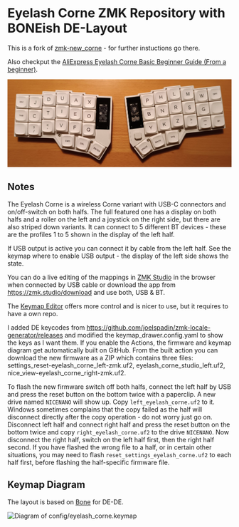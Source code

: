 # Eyelash Corne ZMK Repository with BONEish DE-Layout

This is a fork of [zmk-new_corne](https://github.com/a741725193/zmk-new_corne) - for further instuctions go there.

Also checkput the [AliExpress Eyelash Corne Basic Beginner Guide (From a beginner)](https://www.reddit.com/r/ErgoMechKeyboards/comments/1ju67yx/aliexpress_eyelash_corne_basic_beginner_guide/).

![Photo of my Eyelash Corne](photos/eyelash-corne-de-bone.png)

## Notes

The Eyelash Corne is a wireless Corne variant with USB-C connectors and on/off-switch on both halfs. The full featured one has a display on both halfs and a roller on the left and a joystick on the right side, but there are also striped down variants. It can connect to 5 different BT devices - these are the profiles 1 to 5 shown in the display of the left half.

If USB output is active you can connect it by cable from the left half. See the keymap where to enable USB output - the display of the left side shows the state.

You can do a live editing of the mappings in [ZMK Studio](https://zmk.studio/) in the browser when connected by USB cable or download the app from https://zmk.studio/download and use both, USB & BT.

The [Keymap Editor](https://nickcoutsos.github.io/keymap-editor/) offers more control and is nicer to use, but it requires to have a own repo.

I added DE keycodes from https://github.com/joelspadin/zmk-locale-generator/releases and modified the keymap_drawer.config.yaml to show the keys as I want them. If you enable the Actions, the firmware and keymap diagram get automatically built on GitHub.  From the built action you can download the new firmware as a ZIP which contains three files: settings_reset-eyelash_corne_left-zmk.uf2, eyelash_corne_studio_left.uf2, nice_view-eyelash_corne_right-zmk.uf2.

To flash the new firmware switch off both halfs, connect the left half by USB and press the reset button on the bottom twice with a paperclip. A new drive named `NICENANO` will show up. Copy `left_eyelash_corne.uf2` to it. Windows sometimes complains that the copy failed as the half will disconnect directly after the copy operation - do not worry just go on. Disconnect left half and connect right half and press the reset button on the bottom twice and copy `right_eyelash_corne.uf2` to the drive `NICENANO`. Now disconnect the right half, switch on the left half first, then the right half second.
If you have flashed the wrong file to a half, or in certain other situations, you may need to flash `reset_settings_eyelash_corne.uf2` to each half first, before flashing the half-specific firmware file.

## Keymap Diagram

The layout is based on [Bone](https://neo-layout.org/Layouts/bone/) for DE-DE.

![Diagram of config/eyelash_corne.keymap](keymap-drawer/eyelash_corne.svg "generated by @caksoylar's Keymap Drawer")
